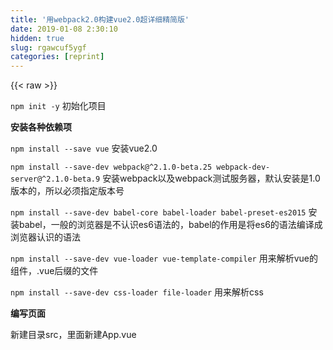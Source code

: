 ```yaml
---
title: '用webpack2.0构建vue2.0超详细精简版' 
date: 2019-01-08 2:30:10
hidden: true
slug: rgawcuf5ygf
categories: [reprint]
---
```


{{< raw >}}

                    
<p><code>npm init -y</code> 初始化项目</p>
<p><strong>安装各种依赖项</strong></p>
<p><code>npm install --save vue</code> 安装vue2.0</p>
<p><code>npm install --save-dev webpack@^2.1.0-beta.25 webpack-dev-server@^2.1.0-beta.9</code> 安装webpack以及webpack测试服务器，默认安装是1.0版本的，所以必须指定版本号</p>
<p><code>npm install --save-dev babel-core babel-loader babel-preset-es2015</code> 安装babel，一般的浏览器是不认识es6语法的，babel的作用是将es6的语法编译成浏览器认识的语法</p>
<p><code>npm install --save-dev vue-loader vue-template-compiler</code> 用来解析vue的组件，.vue后缀的文件</p>
<p><code>npm install --save-dev css-loader file-loader</code> 用来解析css</p>
<p><strong>编写页面</strong></p>
<p>新建目录src，里面新建App.vue</p>
<div class="widget-codetool" style="display:none;">
      <div class="widget-codetool--inner">
      <span class="selectCode code-tool" data-toggle="tooltip" data-placement="top" title="" data-original-title="全选"></span>
      <span type="button" class="copyCode code-tool" data-toggle="tooltip" data-placement="top" data-clipboard-text="<!-- 简单写个title和一个循环 -->
<template>
    <div id=&quot;example&quot;>
        <h1>"{{" msg "}}"</h1>
        <ul>
            <li v-for=&quot;n in 5&quot;>"{{" n "}}"</li>
        </ul>
    </div>
</template>

<script>
export default {
    data () {
        return {
            msg: 'Hello World!'
        }
    }
}
</script>

<style scoped>
#example {
    background: red;
    height: 100vh;
}
</style>" title="" data-original-title="复制"></span>
      <span type="button" class="saveToNote code-tool" data-toggle="tooltip" data-placement="top" title="" data-original-title="放进笔记"></span>
      </div>
      </div><pre class="hljs django"><code><span class="xml"><span class="hljs-comment">&lt;!-- 简单写个title和一个循环 --&gt;</span>
<span class="hljs-tag">&lt;<span class="hljs-name">template</span>&gt;</span>
    <span class="hljs-tag">&lt;<span class="hljs-name">div</span> <span class="hljs-attr">id</span>=<span class="hljs-string">"example"</span>&gt;</span>
        <span class="hljs-tag">&lt;<span class="hljs-name">h1</span>&gt;</span></span><span class="hljs-template-variable">"{{" msg "}}"</span><span class="xml"><span class="hljs-tag">&lt;/<span class="hljs-name">h1</span>&gt;</span>
        <span class="hljs-tag">&lt;<span class="hljs-name">ul</span>&gt;</span>
            <span class="hljs-tag">&lt;<span class="hljs-name">li</span> <span class="hljs-attr">v-for</span>=<span class="hljs-string">"n in 5"</span>&gt;</span></span><span class="hljs-template-variable">"{{" n "}}"</span><span class="xml"><span class="hljs-tag">&lt;/<span class="hljs-name">li</span>&gt;</span>
        <span class="hljs-tag">&lt;/<span class="hljs-name">ul</span>&gt;</span>
    <span class="hljs-tag">&lt;/<span class="hljs-name">div</span>&gt;</span>
<span class="hljs-tag">&lt;/<span class="hljs-name">template</span>&gt;</span>

<span class="hljs-tag">&lt;<span class="hljs-name">script</span>&gt;</span><span class="javascript">
<span class="hljs-keyword">export</span> <span class="hljs-keyword">default</span> {
    data () {
        <span class="hljs-keyword">return</span> {
            <span class="hljs-attr">msg</span>: <span class="hljs-string">'Hello World!'</span>
        }
    }
}
</span><span class="hljs-tag">&lt;/<span class="hljs-name">script</span>&gt;</span>

<span class="hljs-tag">&lt;<span class="hljs-name">style</span> <span class="hljs-attr">scoped</span>&gt;</span><span class="css">
<span class="hljs-selector-id">#example</span> {
    <span class="hljs-attribute">background</span>: red;
    <span class="hljs-attribute">height</span>: <span class="hljs-number">100vh</span>;
}
</span><span class="hljs-tag">&lt;/<span class="hljs-name">style</span>&gt;</span></span></code></pre>
<p>在src目录下新建main.js</p>
<div class="widget-codetool" style="display:none;">
      <div class="widget-codetool--inner">
      <span class="selectCode code-tool" data-toggle="tooltip" data-placement="top" title="" data-original-title="全选"></span>
      <span type="button" class="copyCode code-tool" data-toggle="tooltip" data-placement="top" data-clipboard-text="/* 引入vue和主页 */
import Vue from 'vue'
import App from './App.vue'

/* 实例化一个vue */
new Vue({
  el: '#app',
  render: h => h(App)
})" title="" data-original-title="复制"></span>
      <span type="button" class="saveToNote code-tool" data-toggle="tooltip" data-placement="top" title="" data-original-title="放进笔记"></span>
      </div>
      </div><pre class="hljs javascript"><code><span class="hljs-comment">/* 引入vue和主页 */</span>
<span class="hljs-keyword">import</span> Vue <span class="hljs-keyword">from</span> <span class="hljs-string">'vue'</span>
<span class="hljs-keyword">import</span> App <span class="hljs-keyword">from</span> <span class="hljs-string">'./App.vue'</span>

<span class="hljs-comment">/* 实例化一个vue */</span>
<span class="hljs-keyword">new</span> Vue({
  <span class="hljs-attr">el</span>: <span class="hljs-string">'#app'</span>,
  <span class="hljs-attr">render</span>: <span class="hljs-function"><span class="hljs-params">h</span> =&gt;</span> h(App)
})</code></pre>
<p><strong>配置webpack</strong></p>
<p>在根目录下新建webpack.config.js</p>
<div class="widget-codetool" style="display:none;">
      <div class="widget-codetool--inner">
      <span class="selectCode code-tool" data-toggle="tooltip" data-placement="top" title="" data-original-title="全选"></span>
      <span type="button" class="copyCode code-tool" data-toggle="tooltip" data-placement="top" data-clipboard-text="/* 引入操作路径模块和webpack */
var path = require('path');
var webpack = require('webpack');

module.exports = {
    /* 输入文件 */
    entry: './src/main.js',
    output: {
        /* 输出目录，没有则新建 */
        path: path.resolve(__dirname, './dist'),
        /* 静态目录，可以直接从这里取文件 */
        publicPath: '/dist/',
        /* 文件名 */
        filename: 'build.js'
    },
    module: {
        rules: [
            /* 用来解析vue后缀的文件 */
            {
                test: /\.vue$/,
                loader: 'vue-loader'
            },
            /* 用babel来解析js文件并把es6的语法转换成浏览器认识的语法 */
            {
                test: /\.js$/,
                loader: 'babel-loader',
                /* 排除模块安装目录的文件 */
                exclude: /node_modules/
            }
        ]
    }
}" title="" data-original-title="复制"></span>
      <span type="button" class="saveToNote code-tool" data-toggle="tooltip" data-placement="top" title="" data-original-title="放进笔记"></span>
      </div>
      </div><pre class="hljs typescript"><code><span class="hljs-comment">/* 引入操作路径模块和webpack */</span>
<span class="hljs-keyword">var</span> path = <span class="hljs-built_in">require</span>(<span class="hljs-string">'path'</span>);
<span class="hljs-keyword">var</span> webpack = <span class="hljs-built_in">require</span>(<span class="hljs-string">'webpack'</span>);

<span class="hljs-built_in">module</span>.exports = {
    <span class="hljs-comment">/* 输入文件 */</span>
    entry: <span class="hljs-string">'./src/main.js'</span>,
    output: {
        <span class="hljs-comment">/* 输出目录，没有则新建 */</span>
        path: path.resolve(__dirname, <span class="hljs-string">'./dist'</span>),
        <span class="hljs-comment">/* 静态目录，可以直接从这里取文件 */</span>
        publicPath: <span class="hljs-string">'/dist/'</span>,
        <span class="hljs-comment">/* 文件名 */</span>
        filename: <span class="hljs-string">'build.js'</span>
    },
    <span class="hljs-keyword">module</span>: {
        rules: [
            <span class="hljs-comment">/* 用来解析vue后缀的文件 */</span>
            {
                test: <span class="hljs-regexp">/\.vue$/</span>,
                loader: <span class="hljs-string">'vue-loader'</span>
            },
            <span class="hljs-comment">/* 用babel来解析js文件并把es6的语法转换成浏览器认识的语法 */</span>
            {
                test: <span class="hljs-regexp">/\.js$/</span>,
                loader: <span class="hljs-string">'babel-loader'</span>,
                <span class="hljs-comment">/* 排除模块安装目录的文件 */</span>
                exclude: <span class="hljs-regexp">/node_modules/</span>
            }
        ]
    }
}</code></pre>
<p><strong>打包项目</strong></p>
<p><code>npm install -g webpack@^2.1.0-beta.25</code> 全局安装webpack，以便使用webpack命令</p>
<p><code>webpack</code> 用webpack命令打包项目，这是目录下会多出一个dist文件夹，查看里面会有build.js，发觉里面的es6语法已经被转化了</p>
<p>最终项目目录如图所示<br><span class="img-wrap"><img data-src="/img/bVIqvL?w=263&amp;h=150" src="https://static.alili.tech/img/bVIqvL?w=263&amp;h=150" alt="图片描述" title="图片描述" style="cursor: pointer; display: inline;"></span></p>
<p>在根目录下新建index.html，引入build.js</p>
<div class="widget-codetool" style="display:none;">
      <div class="widget-codetool--inner">
      <span class="selectCode code-tool" data-toggle="tooltip" data-placement="top" title="" data-original-title="全选"></span>
      <span type="button" class="copyCode code-tool" data-toggle="tooltip" data-placement="top" data-clipboard-text="<!doctype html>
<html>
<head>
<meta charset=&quot;utf-8&quot;>
<meta name=&quot;viewport&quot; content=&quot;width=device-width, initial-scale=1.0, user-scalable=0, minimum-scale=1.0, maximum-scale=1.0&quot;>
<title>vue-webpack</title>
</head>
<body>
    <section id=&quot;app&quot;></section>
    <script src=&quot;./dist/build.js&quot;></script>
</body>
</html>" title="" data-original-title="复制"></span>
      <span type="button" class="saveToNote code-tool" data-toggle="tooltip" data-placement="top" title="" data-original-title="放进笔记"></span>
      </div>
      </div><pre class="hljs xml"><code><span class="hljs-meta">&lt;!doctype html&gt;</span>
<span class="hljs-tag">&lt;<span class="hljs-name">html</span>&gt;</span>
<span class="hljs-tag">&lt;<span class="hljs-name">head</span>&gt;</span>
<span class="hljs-tag">&lt;<span class="hljs-name">meta</span> <span class="hljs-attr">charset</span>=<span class="hljs-string">"utf-8"</span>&gt;</span>
<span class="hljs-tag">&lt;<span class="hljs-name">meta</span> <span class="hljs-attr">name</span>=<span class="hljs-string">"viewport"</span> <span class="hljs-attr">content</span>=<span class="hljs-string">"width=device-width, initial-scale=1.0, user-scalable=0, minimum-scale=1.0, maximum-scale=1.0"</span>&gt;</span>
<span class="hljs-tag">&lt;<span class="hljs-name">title</span>&gt;</span>vue-webpack<span class="hljs-tag">&lt;/<span class="hljs-name">title</span>&gt;</span>
<span class="hljs-tag">&lt;/<span class="hljs-name">head</span>&gt;</span>
<span class="hljs-tag">&lt;<span class="hljs-name">body</span>&gt;</span>
    <span class="hljs-tag">&lt;<span class="hljs-name">section</span> <span class="hljs-attr">id</span>=<span class="hljs-string">"app"</span>&gt;</span><span class="hljs-tag">&lt;/<span class="hljs-name">section</span>&gt;</span>
    <span class="hljs-tag">&lt;<span class="hljs-name">script</span> <span class="hljs-attr">src</span>=<span class="hljs-string">"./dist/build.js"</span>&gt;</span><span class="undefined"></span><span class="hljs-tag">&lt;/<span class="hljs-name">script</span>&gt;</span>
<span class="hljs-tag">&lt;/<span class="hljs-name">body</span>&gt;</span>
<span class="hljs-tag">&lt;/<span class="hljs-name">html</span>&gt;</span></code></pre>
<p>页面如图所示<br><span class="img-wrap"><img data-src="/img/bVIqwM?w=412&amp;h=156" src="https://static.alili.tech/img/bVIqwM?w=412&amp;h=156" alt="图片描述" title="图片描述" style="cursor: pointer; display: inline;"></span></p>
<p>这样就算打包完成了，但是每修改一次都要重新打包这样显然没有任何效率，于是需要线上的热重载</p>
<p><code>npm install -g webpack-dev-server@^2.1.0-beta.9</code> 全局安装webpack-dev-server，以便使用webpack-dev-server命令</p>
<p><code>webpack-dev-server</code> 等待程序运行完毕</p>
<p>在浏览器输入<a href="http://localhost:8080/" rel="nofollow noreferrer" target="_blank">http://localhost:8080/</a>查看页面</p>
<p>这时修改页面的代码，不用刷新浏览器直接更改<br><span class="img-wrap"><img data-src="/img/bVIqw2?w=412&amp;h=156" src="https://static.alili.tech/img/bVIqw2?w=412&amp;h=156" alt="图片描述" title="图片描述" style="cursor: pointer;"></span></p>

                
{{< /raw >}}

# 版权声明
本文资源来源互联网，仅供学习研究使用，版权归该资源的合法拥有者所有，

本文仅用于学习、研究和交流目的。转载请注明出处、完整链接以及原作者。

原作者若认为本站侵犯了您的版权，请联系我们，我们会立即删除！

## 原文标题
用webpack2.0构建vue2.0超详细精简版

## 原文链接
[https://segmentfault.com/a/1190000008166081](https://segmentfault.com/a/1190000008166081)

